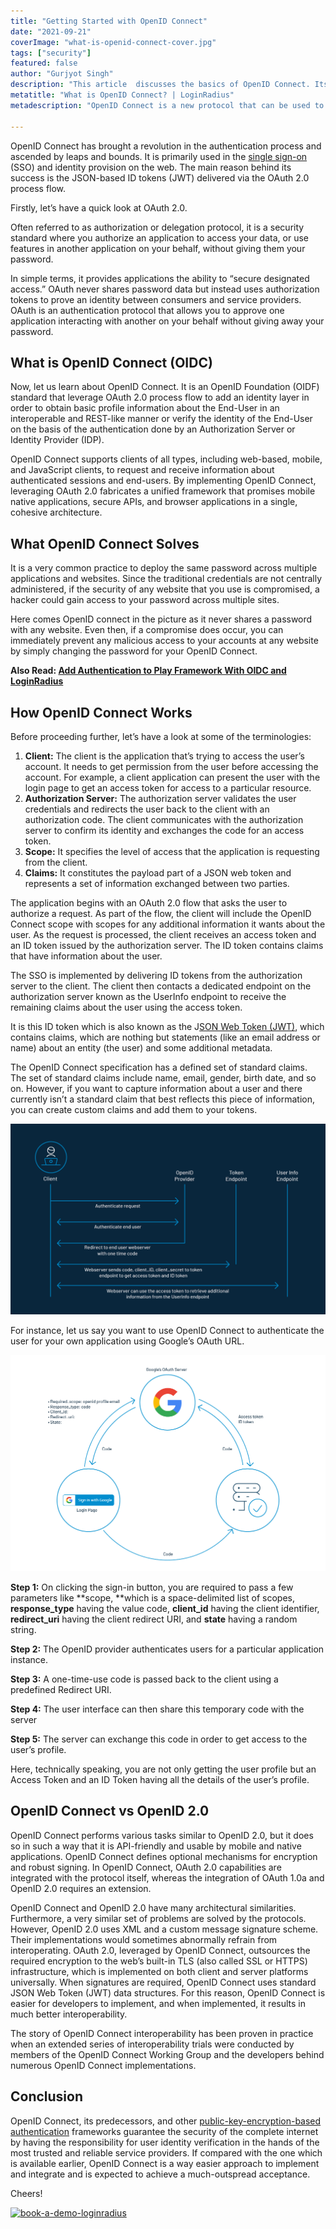 ```yaml
---
title: "Getting Started with OpenID Connect"
date: "2021-09-21"
coverImage: "what-is-openid-connect-cover.jpg"
tags: ["security"]
featured: false 
author: "Gurjyot Singh"
description: "This article  discusses the basics of OpenID Connect. Its components, and strengths as well as implementation details you need to know about when using it in a real world scenario."
metatitle: "What is OpenID Connect? | LoginRadius"
metadescription: "OpenID Connect is a new protocol that can be used to verify a user's identity with a service. This blog will show you how to get started."

---
```


OpenID Connect has brought a revolution in the authentication process and ascended by leaps and bounds. It is primarily used in the [single sign-on](https://www.loginradius.com/blog/start-with-identity/what-is-single-sign-on/) (SSO) and identity provision on the web. The main reason behind its success is the JSON-based ID tokens (JWT) delivered via the OAuth 2.0 process flow.

Firstly, let’s have a quick look at OAuth 2.0. 

Often referred to as authorization or delegation protocol, it is a security standard where you authorize an application to access your data, or use features in another application on your behalf, without giving them your password. 

In simple terms, it provides applications the ability to “secure designated access.” OAuth never shares password data but instead uses authorization tokens to prove an identity between consumers and service providers. OAuth is an authentication protocol that allows you to approve one application interacting with another on your behalf without giving away your password.


## What is OpenID Connect (OIDC)

Now, let us learn about OpenID Connect. It is an OpenID Foundation (OIDF) standard that leverage OAuth 2.0 process flow to add an identity layer in order to obtain basic profile information about the End-User in an interoperable and REST-like manner or verify the identity of the End-User on the basis of the authentication done by an Authorization Server or Identity Provider (IDP). 

OpenID Connect supports clients of all types, including web-based, mobile, and JavaScript clients, to request and receive information about authenticated sessions and end-users. By implementing OpenID Connect, leveraging OAuth 2.0 fabricates a unified framework that promises mobile native applications, secure APIs, and browser applications in a single, cohesive architecture.


## What OpenID Connect Solves

It is a very common practice to deploy the same password across multiple applications and websites. Since the traditional credentials are not centrally administered, if the security of any website that you use is compromised, a hacker could gain access to your password across multiple sites. 

Here comes OpenID connect in the picture as it never shares a password with any website. Even then, if a compromise does occur, you can immediately prevent any malicious access to your accounts at any website by simply changing the password for your OpenID Connect.

**Also Read: [Add Authentication to Play Framework With OIDC and LoginRadius](https://www.loginradius.com/blog/async/guest-post/add-authentication-to-play-framework-with-oidc-and-loginradius/)**


## How OpenID Connect Works

Before proceeding further, let’s have a look at some of the terminologies:



1. **Client:** The client is the application that’s trying to access the user’s account. It needs to get permission from the user before accessing the account. For example, a client application can present the user with the login page to get an access token for access to a particular resource.
2. **Authorization Server:** The authorization server validates the user credentials and redirects the user back to the client with an authorization code. The client communicates with the authorization server to confirm its identity and exchanges the code for an access token.
3. **Scope:** It specifies the level of access that the application is requesting from the client.
4. **Claims:** It constitutes the payload part of a JSON web token and represents a set of information exchanged between two parties.

The application begins with an OAuth 2.0 flow that asks the user to authorize a request. As part of the flow, the client will include the OpenID Connect scope with scopes for any additional information it wants about the user. As the request is processed, the client receives an access token and an ID token issued by the authorization server. The ID token contains claims that have information about the user. 

The SSO is implemented by delivering ID tokens from the authorization server to the client. The client then contacts a dedicated endpoint on the authorization server known as the UserInfo endpoint to receive the remaining claims about the user using the access token. 

It is this ID token which is also known as the J[SON Web Token (JWT)](https://www.loginradius.com/blog/async/jwt/), which contains claims, which are nothing but statements (like an email address or name) about an entity (the user) and some additional metadata. 

The OpenID Connect specification has a defined set of standard claims. The set of standard claims include name, email, gender, birth date, and so on. However, if you want to capture information about a user and there currently isn’t a standard claim that best reflects this piece of information, you can create custom claims and add them to your tokens.



![what-is-openid-connect-1](what-is-openid-connect-1.png)


For instance, let us say you want to use OpenID Connect to authenticate the user for your own application using Google’s OAuth URL.



![what-is-openid-connect-2](what-is-openid-connect-2.png)


**Step 1:** On clicking the sign-in button, you are required to pass a few parameters like **scope, **which is a space-delimited list of scopes, **response_type** having the value code, **client_id** having the client identifier, **redirect_uri** having the client redirect URI, and **state** having a random string. 

**Step 2:** The OpenID provider authenticates users for a particular application instance.

**Step 3:** A one-time-use code is passed back to the client using a predefined Redirect URI.

**Step 4:** The user interface can then share this temporary code with the server

**Step 5:** The server can exchange this code in order to get access to the user’s profile. 

Here, technically speaking, you are not only getting the user profile but an Access Token and an ID Token having all the details of the user’s profile.


## OpenID Connect vs OpenID 2.0

OpenID Connect performs various tasks similar to OpenID 2.0, but it does so in such a way that it is API-friendly and usable by mobile and native applications. OpenID Connect defines optional mechanisms for encryption and robust signing. In OpenID Connect, OAuth 2.0 capabilities are integrated with the protocol itself, whereas the integration of OAuth 1.0a and OpenID 2.0 requires an extension.

OpenID Connect and OpenID 2.0 have many architectural similarities. Furthermore, a very similar set of problems are solved by the protocols. However, OpenID 2.0 uses XML and a custom message signature scheme. Their implementations would sometimes abnormally refrain from interoperating. OAuth 2.0, leveraged by OpenID Connect, outsources the required encryption to the web’s built-in TLS (also called SSL or HTTPS) infrastructure, which is implemented on both client and server platforms universally. When signatures are required, OpenID Connect uses standard JSON Web Token (JWT) data structures. For this reason, OpenID Connect is easier for developers to implement, and when implemented, it results in much better interoperability.

The story of OpenID Connect interoperability has been proven in practice when an extended series of interoperability trials were conducted by members of the OpenID Connect Working Group and the developers behind numerous OpenID Connect implementations.


## Conclusion

OpenID Connect, its predecessors, and other [public-key-encryption-based authentication](https://www.loginradius.com/blog/async/encryption-and-hashing/) frameworks guarantee the security of the complete internet by having the responsibility for user identity verification in the hands of the most trusted and reliable service providers. If compared with the one which is available earlier, OpenID Connect is a way easier approach to implement and integrate and is expected to achieve a much-outspread acceptance.

Cheers!

[![book-a-demo-loginradius](book-a-demo-loginradius.png)](https://www.loginradius.com/book-a-demo/)